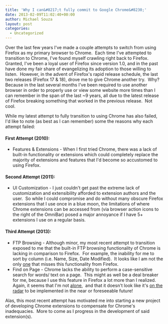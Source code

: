 ```yaml
---
title: 'Why I can&#8217;t fully commit to Google Chrome&#8230;'
date: 2013-02-09T11:02:40+00:00
author: Michael Souza
layout: post
categories:
  - Uncategorized
---
```

Over the last few years I've made a couple attempts to switch from using Firefox as my primary browser to Chrome.  Each time I've attempted to transition to Chrome, I've found myself crawling right back to Firefox.  Granted, I've been a loyal user of Firefox since version 1.0, and in the past have done my fair share of evangelizing its adoption to those willing to listen.  However, in the advent of Firefox's rapid release schedule, the last two releases (Firefox 17 & 18), drove me to give Chrome another try.  Why?  Because in the last several months I've been required to use another browser in order to properly use or view some website more times than I can remember in the span of the last ~9 years, all due to the latest release of Firefox breaking something that worked in the previous release.  Not cool.

While my latest attempt to fully transition to using Chrome has also failed, I'd like to note (as best as I can remember) some the reasons why each attempt failed:

#### First Attempt (2010):

  * Features & Extensions - When I first tried Chrome, there was a lack of built-in functionality or extensions which could completely replace the majority of extensions and features that I'd become so accustomed to using Firefox.

#### Second Attempt (2011):

  * UI Customization - I just couldn't get past the extreme lack of customization and extensibility afforded to extension authors and the user.  So while I could compromise and do without many obscure Firefox extensions that I use once in a blue moon, the limitations of where Chrome extensions can be accessed from (via browser action icons to the right of the OmniBar) posed a major annoyance if I have 5+ extensions I use on a regular basis.

#### Third Attempt (2013):

  * FTP Browsing - Although minor, my most recent attempt to transition exposed to me that the built-in FTP browsing functionality of Chrome is lacking in comparison to Firefox.  For example, the inability for me to sort by column (i.e. Name, Size, Date Modified).  It looks like I am not the only <a title="one" href="https://code.google.com/p/chromium/issues/detail?id=31577" target="_blank">one</a> that misses this functionality from Firefox.
  * Find on Page - Chrome lacks the ability to perform a case-sensitive search for words/ text on a page.  This might as well be a deal breaker for me, because I use this feature in Firefox a lot more than I realized.  Again, it seems that I'm not <a title="alone" href="http://productforums.google.com/forum/#!topic/chrome/L3pXFfQr79A" target="_blank">alone</a>,  and that it doesn't look like it's <a title="on the radar" href="https://code.google.com/p/chromium/issues/detail?id=8717" target="_blank">on the radar</a> to be implemented in the near or foreseeable future!

Alas, this most recent attempt has motivated me into starting a new project of developing Chrome extensions to compensate for Chrome's inadequacies.  More to come as I progress in the development of said extension(s).